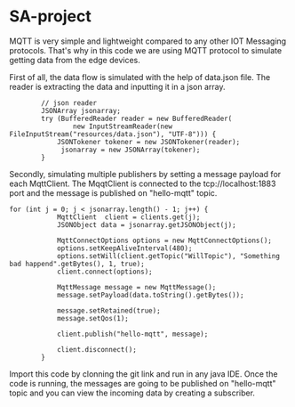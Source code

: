 # SA-project

MQTT is very simple and lightweight compared to any other IOT Messaging protocols. That's why in this code we are using MQTT protocol to simulate getting data from the edge devices.

First of all, the data flow is simulated with the help of data.json file. The reader is extracting the data and inputting it in a json array.


			// json reader
			JSONArray jsonarray;
			try (BufferedReader reader = new BufferedReader(
					new InputStreamReader(new FileInputStream("resources/data.json"), "UTF-8"))) {
				JSONTokener tokener = new JSONTokener(reader);
				 jsonarray = new JSONArray(tokener);
			}

Secondly, simulating multiple publishers by setting a message payload for each MqttClient. The MqqtClient is connected to the tcp://localhost:1883 port and the message is published on "hello-mqtt" topic.

	for (int j = 0; j < jsonarray.length() - 1; j++) {
				MqttClient  client = clients.get(j);
				JSONObject data = jsonarray.getJSONObject(j);

				MqttConnectOptions options = new MqttConnectOptions();
				options.setKeepAliveInterval(480);
				options.setWill(client.getTopic("WillTopic"), "Something bad happend".getBytes(), 1, true);
				client.connect(options);

				MqttMessage message = new MqttMessage();
				message.setPayload(data.toString().getBytes());

				message.setRetained(true);
				message.setQos(1);

				client.publish("hello-mqtt", message);

				client.disconnect();
			}

Import this code by clonning the git link and run in any java IDE. Once the code is running, the messages are going to be published on "hello-mqtt" topic and you can view the incoming data by creating a subscriber.
